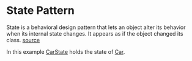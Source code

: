 # State Pattern

State is a behavioral design pattern that lets an object alter its behavior when its internal state changes. It appears as if the object changed its class. [source](https://refactoring.guru/design-patterns/state)

In this example [CarState](States.ts) holds the state of [Car](Car.ts).
